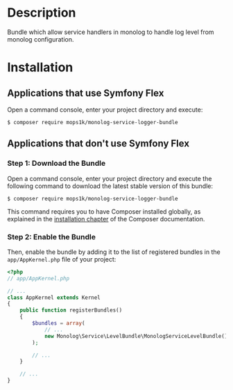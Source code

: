 Description
===========
Bundle which allow service handlers in monolog to handle log level from
monolog configuration.

Installation
============

Applications that use Symfony Flex
----------------------------------

Open a command console, enter your project directory and execute:

```console
$ composer require mops1k/monolog-service-logger-bundle
```

Applications that don't use Symfony Flex
----------------------------------------

### Step 1: Download the Bundle

Open a command console, enter your project directory and execute the
following command to download the latest stable version of this bundle:

```console
$ composer require mops1k/monolog-service-logger-bundle
```

This command requires you to have Composer installed globally, as explained
in the [installation chapter](https://getcomposer.org/doc/00-intro.md)
of the Composer documentation.

### Step 2: Enable the Bundle

Then, enable the bundle by adding it to the list of registered bundles
in the `app/AppKernel.php` file of your project:

```php
<?php
// app/AppKernel.php

// ...
class AppKernel extends Kernel
{
    public function registerBundles()
    {
        $bundles = array(
            // ...
            new Monolog\Service\LevelBundle\MonologServiceLevelBundle(),
        );

        // ...
    }

    // ...
}
```